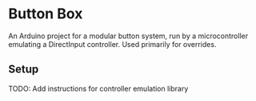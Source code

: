 # Button Box
An Arduino project for a modular button system, run by a microcontroller emulating a DirectInput controller. Used primarily for overrides.

## Setup
TODO: Add instructions for controller emulation library